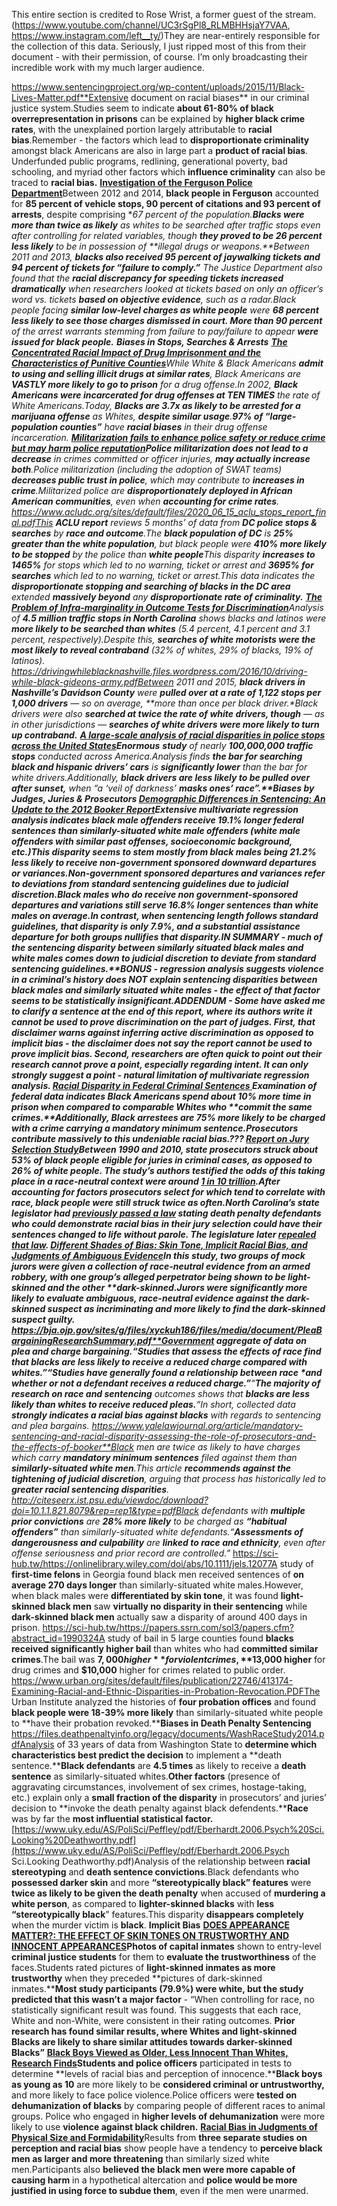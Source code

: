 This entire section is credited to Rose Wrist, a former guest of the stream. (https://www.youtube.com/channel/UC3rSgPl8_RLMBHHsjaY7VAA, https://www.instagram.com/left__ty/)They are near-entirely responsible for the collection of this data. Seriously, I just ripped most of this from their document - with their permission, of course. I’m only broadcasting their incredible work with my much larger audience.


https://www.sentencingproject.org/wp-content/uploads/2015/11/Black-Lives-Matter.pdf**Extensive document on racial biases** in our criminal justice system.Studies seem to indicate **about 61-80% of black overrepresentation in prisons** can be explained by **higher black crime rates**, with the unexplained portion largely attributable to **racial bias**.Remember - the factors which lead to **disproportionate criminality** amongst black Americans are also in large part a **product of racial bias**. Underfunded public programs, redlining, generational poverty, bad schooling, and myriad other factors which **influence criminality** can also be traced to **racial bias.**
[**Investigation of the Ferguson Police Department**](https://www.justice.gov/sites/default/files/opa/press-releases/attachments/2015/03/04/ferguson_police_department_report.pdf)Between 2012 and 2014, **black people in Ferguson** accounted for **85 percent of vehicle stops, 90 percent of citations and 93 percent of arrests**, despite comprising **67 percent of the population.****Blacks were more than twice as likely** as whites to be searched after traffic stops even after controlling for related variables, though **they proved to be 26 percent less likely** to be in possession of **illegal drugs or weapons.**Between 2011 and 2013, **blacks also received 95 percent of jaywalking tickets and 94 percent of tickets for “failure to comply.”** The Justice Department also found that the **racial discrepancy for speeding tickets increased dramatically** when researchers looked at tickets based on only an officer’s word vs. tickets **based on objective evidence**, such as a radar.Black people facing **similar low-level charges as white people** were **68 percent less likely to see those charges dismissed in court. More than 90 percent** of the arrest warrants stemming from failure to pay/failure to appear **were issued for black people.**
**Biases in Stops, Searches & Arrests**
[**The Concentrated Racial Impact of Drug Imprisonment and the Characteristics of Punitive Counties**](http://www.justicepolicy.org/uploads/justicepolicy/documents/vortex.pdf)While White & Black Americans **admit to using and selling illicit drugs at similar rates**, Black Americans are **VASTLY more likely to go to prison** for a drug offense.In 2002, **Black Americans were incarcerated for drug offenses at TEN TIMES** the rate of White Americans.Today, **Blacks are 3.7x as likely to be arrested for a marijuana offense** as Whites, **despite similar usage**.**97% of “large-population counties”** have **racial biases** in their drug offense incarceration.
[**Militarization fails to enhance police safety or reduce crime but may harm police reputation**](https://www.pnas.org/content/115/37/9181)**Police militarization does not lead to a decrease** in crimes committed or officer injuries, **may actually increase both**.Police militarization (including the adoption of SWAT teams) **decreases public trust in police**, which may contribute to **increases in crime**.Militarized police are **disproportionately deployed in African American communities**, even when **accounting for crime rates**.
https://www.acludc.org/sites/default/files/2020_06_15_aclu_stops_report_final.pdfThis **ACLU report** reviews 5 months’ of data from **DC police stops & searches** by **race and outcome**.The **black population of DC** is **25% greater than the white population**, but black people were **410% more likely to be stopped** by the police than **white people**This disparity **increases to 1465%** for stops which led to n*o warning, ticket or arrest and **3695% for searches** which led to no warning, ticket or arrest.This data indicates the **disproportionate stopping and searching of blacks in the DC area** extended **massively beyond** any **disproportionate rate of criminality.**
[**The Problem of Infra-marginality in Outcome Tests for Discrimination**](https://arxiv.org/pdf/1607.05376.pdf)Analysis of **4.5 million traffic stops in North Carolina** shows blacks and latinos were **more likely to be searched than whites** (5.4 percent, 4.1 percent and 3.1 percent, respectively).Despite this, **searches of white motorists were the most likely to reveal contraband** (32% of whites, 29% of blacks, 19% of latinos).
https://drivingwhileblacknashville.files.wordpress.com/2016/10/driving-while-black-gideons-army.pdfBetween 2011 and 2015, **black drivers in Nashville’s Davidson County** were **pulled over at a rate of 1,122 stops per 1,000 drivers** — so on average, **more than once per black driver.**Black drivers were also **searched at twice the rate of white drivers, though** — as in other jurisdictions — **searches of white drivers were more likely to turn up contraband.**
[**A large-scale analysis of racial disparities in police stops across the United States**](https://www.nature.com/articles/s41562-020-0858-1.pdf)**Enormous** **study** of nearly **100,000,000 traffic stops** conducted across America.Analysis finds **the bar for searching black and hispanic drivers’ cars** is **significantly lower** than the bar for white drivers.Additionally, **black drivers are less likely to be pulled over after sunset,** when “a ‘veil of darkness’ **masks ones’ race”.****Biases by Judges, Juries & Prosecutors**
[**Demographic Differences in Sentencing: An Update to the 2012 Booker Report**](https://www.ussc.gov/sites/default/files/pdf/research-and-publications/research-publications/2017/20171114_Demographics.pdf)Extensive multivariate regression analysis indicates **black male offenders receive 19.1% longer federal sentences than similarly-situated white male offenders** (white male offenders with similar past offenses, socioeconomic background, etc.)This disparity seems to stem mostly from **black males being 21.2% less likely to receive non-government sponsored downward departures or variances**.**Non-government sponsored departures and variances** refer to deviations from standard sentencing guidelines due to **judicial discretion**.Black males who **do receive** non government-sponsored departures and variations **still serve 16.8% longer sentences than white males on average**.In contrast, **when sentencing length follows standard guidelines, that disparity is only 7.9%**, and a substantial assistance departure for both groups **nullifies that disparity**.**IN SUMMARY** - much of the sentencing disparity between **similarly situated black males and white males** comes down to **judicial discretion** to **deviate from standard sentencing guidelines.****BONUS** **-** regression analysis suggests **violence in a criminal’s history does NOT** explain **sentencing disparities between black males and similarly situated white males** - the effect of that factor seems to be **statistically insignificant.****ADDENDUM** **- Some have asked me to clarify a sentence at the end of this report, where its authors write it cannot be used to prove discrimination on the part of judges. First, that disclaimer warns against inferring active discrimination as opposed to implicit bias - the disclaimer does not say the report cannot be used to prove implicit bias. Second, researchers are often quick to point out their research cannot prove a point, especially regarding intent. It can only strongly suggest a point - natural limitation of multivariate regression analysis.**
[**Racial Disparity in Federal Criminal Sentences** ](https://repository.law.umich.edu/cgi/viewcontent.cgi?referer=https://www.washingtonpost.com/news/wonk/wp/2017/11/16/black-men-sentenced-to-more-time-for-committing-the-exact-same-crime-as-a-white-person-study-finds/?noredirect=on&utm_term=.2e26662cc5f3&httpsredir=1&article=2413&context=articles)Examination of **federal data** indicates Black Americans spend about **10% more time in prison** when compared to comparable Whites who **commit the same crimes.**Additionally, **Black arrestees are 75% more likely** to be charged with a crime carrying a **mandatory minimum sentence.**Prosecutors contribute massively to this **undeniable racial bias.???**
[**Report on Jury Selection Study**](https://digitalcommons.law.msu.edu/cgi/viewcontent.cgi?article=1330&context=facpubs)Between 1990 and 2010, **state prosecutors struck about 53% of black people eligible for juries in criminal cases, as opposed to 26% of white people**. The study’s authors testified the **odds of this taking place in a race-neutral context** were around [**1 in 10 trillion**](https://files.deathpenaltyinfo.org/legacy/documents/RobinsonRJAOrder.pdf).After **accounting for factors** prosecutors select for which tend to correlate with race, **black people were still struck twice as often**.North Carolina’s state legislator **had** [**previously passed a law**](https://urldefense.proofpoint.com/v2/url?u=https-3A__www.ncleg.net_Sessions_2009_Bills_Senate_PDF_S461v6.pdf&d=DwMFaQ&c=RAhzPLrCAq19eJdrcQiUVEwFYoMRqGDAXQ_puw5tYjg&r=nbKK7coza-77jenLzGL-ANiuQ3Xcws_fKsT8_vAbPP4&m=ZLM6jx8CaY2x8m7oQKacYJlnuPN-KG2S1kqUiCMqnbw&s=G7JBM32bKJupB5iusv-Ji92zU1Xkba_F7IFIX0VPtLY&e=) stating death penalty defendants who could **demonstrate racial bias in their jury selection** could have their sentences changed to life without parole. **The legislature later** [**repealed that law**](https://urldefense.proofpoint.com/v2/url?u=https-3A__www.cnn.com_2013_06_20_justice_north-2Dcarolina-2Ddeath-2Dpenalty_index.html&d=DwMFaQ&c=RAhzPLrCAq19eJdrcQiUVEwFYoMRqGDAXQ_puw5tYjg&r=nbKK7coza-77jenLzGL-ANiuQ3Xcws_fKsT8_vAbPP4&m=ZLM6jx8CaY2x8m7oQKacYJlnuPN-KG2S1kqUiCMqnbw&s=Yprt_u3uqnTO4nLf17ylIKGig2J5_Kjb52j9tnPX-PU&e=)**.**
[**Different Shades of Bias: Skin Tone, Implicit Racial Bias, and Judgments of Ambiguous Evidence**](https://researchrepository.wvu.edu/cgi/viewcontent.cgi?article=1315&context=wvlr)In this study, **two groups of mock jurors were given a collection of race-neutral evidence** from an armed robbery, with **one group’s alleged perpetrator** being shown to be **light-skinned** and the other **dark-skinned.**Jurors were **significantly more likely to evaluate ambiguous, race-neutral evidence against the dark-skinned suspect as incriminating** and more likely to **find the dark-skinned suspect guilty.**
https://bja.ojp.gov/sites/g/files/xyckuh186/files/media/document/PleaBargainingResearchSummary.pdf**Government aggregate** of data on **plea and charge bargaining**.*“Studies that assess the effects of race find that* **blacks are less likely to receive a reduced charge compared with whites.***”**“Studies have generally found a* **relationship between race** *and whether or not a defendant receives a reduced charge.”**“***The majority of research on race and sentencing** *outcomes shows that* **blacks are less likely than whites to receive reduced pleas.***“*In short, collected data **strongly indicates a racial bias against blacks** with regards to sentencing and plea bargains.
https://www.yalelawjournal.org/article/mandatory-sentencing-and-racial-disparity-assessing-the-role-of-prosecutors-and-the-effects-of-booker**Black men are twice as likely** to have charges which carry **mandatory minimum sentences** filed against them than **similarly-situated white men**.This article **recommends against the tightening of judicial discretion**, arguing that process has historically led to **greater racial sentencing disparities**.
http://citeseerx.ist.psu.edu/viewdoc/download?doi=10.1.1.821.8079&rep=rep1&type=pdfBlack defendants with **multiple prior convictions** are **28% more likely** to be charged as **“habitual offenders”** than similarly-situated white defendants.*“***Assessments of dangerousness and culpability** *are* **linked to race and ethnicity***, even after offense seriousness and prior record are controlled.”*
https://sci-hub.tw/https://onlinelibrary.wiley.com/doi/abs/10.1111/jels.12077A study of **first-time felons** in Georgia found black men received sentences of **on average 270 days longer** than similarly-situated white males.However, when black males were **differentiated by skin tone**, it was found **light-skinned black men** saw **virtually no disparity in their sentencing** while **dark-skinned black men** actually saw a disparity of around 400 days in prison.
https://sci-hub.tw/https://papers.ssrn.com/sol3/papers.cfm?abstract_id=1990324A study of bail in 5 large counties found **blacks received significantly higher bail** than whites who had **committed similar crimes**.The bail was **$7,000 higher** for violent crimes, **$13,000 higher** for drug crimes and **$10,000** higher for crimes related to public order.
https://www.urban.org/sites/default/files/publication/22746/413174-Examining-Racial-and-Ethnic-Disparities-in-Probation-Revocation.PDFThe Urban Institute analyzed the histories of **four probation offices** and found **black people were 18-39% more likely** than similarly-situated white people to **have their probation revoked.****Biases in Death Penalty Sentencing**
https://files.deathpenaltyinfo.org/legacy/documents/WashRaceStudy2014.pdfAnalysis of 33 years of data from Washington State to **determine which characteristics best predict the decision** to implement a **death sentence.****Black defendants** are **4.5 times** as likely to receive a **death sentence** as similarly-situated whites.**Other factors** (presence of aggravating circumstances, involvement of sex crimes, hostage-taking, etc.) explain only a **small fraction of the disparity** in prosecutors’ and juries’ decision to **invoke the death penalty against black defendents.****Race** was by far the **most influential statistical factor.**
[https://www.uky.edu/AS/PoliSci/Peffley/pdf/Eberhardt.2006.Psych%20Sci.Looking%20Deathworthy.pdf](https://www.uky.edu/AS/PoliSci/Peffley/pdf/Eberhardt.2006.Psych Sci.Looking Deathworthy.pdf)Analysis of the relationship between **racial stereotyping** and **death sentence convictions**.Black defendants who **possessed darker skin** and more **“stereotypically black” features** were **twice as likely to be given the death penalty** when accused of **murdering a white person**, as compared to **lighter-skinned blacks** with **less “stereotypically black**” features.This disparity **disappears completely** when the murder victim is **black**.
**Implicit Bias**
[**DOES APPEARANCE MATTER?: THE EFFECT OF SKIN TONES ON TRUSTWORTHY AND INNOCENT APPEARANCES**](https://ir.ua.edu/bitstream/handle/123456789/3276/file_1.pdf)**Photos of capital inmates** shown to entry-level **criminal justice students** for them to **evaluate the trustworthiness** of the faces.Students rated pictures of **light-skinned inmates as more trustworthy** when they preceded **pictures of dark-skinned inmates.****Most study participants (79.9%) were white, but the study predicted that this wasn’t a major factor** - “When controlling for race, no statistically significant result was found. This suggests that each race, White and non-White, were consistent in their rating outcomes. **Prior research has found similar results, where Whites and light-skinned Blacks are likely to share similar attitudes towards darker-skinned Blacks”**
[**Black Boys Viewed as Older, Less Innocent Than Whites, Research Finds**](https://www.apa.org/news/press/releases/2014/03/black-boys-older)**Students and police officers** participated in tests to determine **levels of racial bias and perception of innocence.****Black boys as young as 10** are more likely to be **considered criminal or untrustworthy,** and more likely to face police violence.Police officers were **tested on dehumanization of blacks** by comparing people of different races to animal groups. Police who engaged in **higher levels of dehumanization** were more likely to use **violence against black children.**
[**Racial Bias in Judgments of Physical Size and Formidability**](https://www.apa.org/pubs/journals/releases/psp-pspi0000092.pdf)Results from **three separate studies on perception and racial bias** show people have a tendency to **perceive black men as larger and more threatening** than similarly sized white men.Participants also **believed the black men were more capable of causing harm** in a hypothetical altercation and **police would be more justified in using force to subdue them**, even if the men were unarmed.